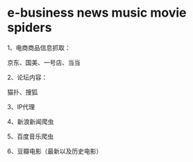 e-business 
news 
music 
movie 
spiders
==========
1、电商商品信息抓取：

京东、国美、一号店、当当

2、论坛内容：

  猫扑、搜狐

3、IP代理

4、新浪新闻爬虫

5、百度音乐爬虫

6、豆瓣电影（最新以及历史电影）



